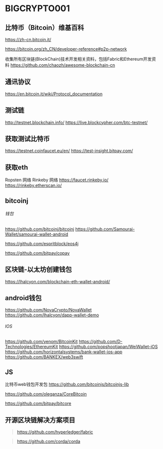# BIGCRYPTO001

 ##  比特币（Bitcoin）维基百科
https://zh-cn.bitcoin.it/

https://bitcoin.org/zh_CN/developer-reference#p2p-network

收集所有区块链(BlockChain)技术开发相关资料，包括Fabric和Ethereum开发资料
https://github.com/chaozh/awesome-blockchain-cn

## 通讯协议
https://en.bitcoin.it/wiki/Protocol_documentation

## 测试链
http://testnet.blockchain.info/
https://live.blockcypher.com/btc-testnet/

## 获取测试比特币
https://testnet.coinfaucet.eu/en/
https://test-insight.bitpay.com/

## 获取eth
Ropsten 网络
Rinkeby 网络
https://faucet.rinkeby.io/
https://rinkeby.etherscan.io/

## bitcoinj
###### 钱包
https://github.com/bitcoinj/bitcoinj
https://github.com/Samourai-Wallet/samourai-wallet-android

https://github.com/espritblock/eos4j


https://github.com/bitpay/copay

## 区块链-以太坊创建钱包
https://lhalcyon.com/blockchain-eth-wallet-android/


## android钱包
https://github.com/NovaCrypto/NovaWallet
https://github.com/lhalcyon/dapp-wallet-demo

###### IOS
https://github.com/yenom/BitcoinKit
https://github.com/D-Technologies/EthereumKit
https://github.com/popshootjapan/WeiWallet-iOS
https://github.com/horizontalsystems/bank-wallet-ios-app
https://github.com/BANKEX/web3swift

## JS
比特币web钱包开发包
https://github.com/bitcoinjs/bitcoinjs-lib

https://github.com/oleganza/CoreBitcoin

https://github.com/bitpay/bitcore

## 开源区块链解决方案项目
> https://github.com/hyperledger/fabric

> https://github.com/corda/corda
